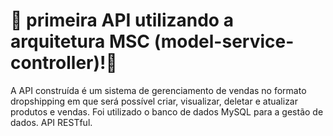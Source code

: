 # 🚧  primeira API utilizando a arquitetura MSC (model-service-controller)!🚧

A API construída é um sistema de gerenciamento de vendas no formato dropshipping em que será possível criar, visualizar, deletar e atualizar produtos e vendas. Foi utilizado o banco de dados MySQL para a gestão de dados. API RESTful. 

